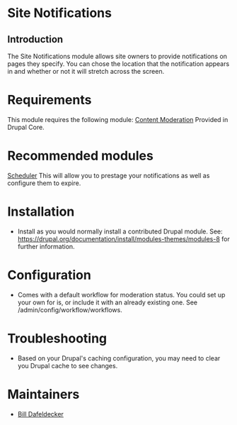 # Site Notifications 
## Introduction
The Site Notifications module allows site owners to provide notifications on pages they specify. You can chose the location that the notification appears in and whether or not it will stretch across the screen.
# Requirements
This module requires the following module: 
[Content Moderation](https://www.drupal.org/docs/8/core/modules/content-moderation/overview) Provided in Drupal Core.
# Recommended modules
[Scheduler](https://www.drupal.org/project/scheduler) This will allow you to prestage your notifications as well as configure them to expire.
# Installation
* Install as you would normally install a contributed Drupal module. See:
     https://drupal.org/documentation/install/modules-themes/modules-8
     for further information.

# Configuration
* Comes with a default workflow for moderation status. You could set up your own for is, or include it with an already existing one. See /admin/config/workflow/workflows. 

# Troubleshooting
* Based on your Drupal's caching configuration, you may need to clear you Drupal cache to see changes.
# Maintainers
- [Bill Dafeldecker](https://www.drupal.org/u/billdaff)